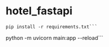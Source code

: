 # hotel_fastapi

```
pip install -r requirements.txt```

```
 python -m uvicorn main:app --reload```
